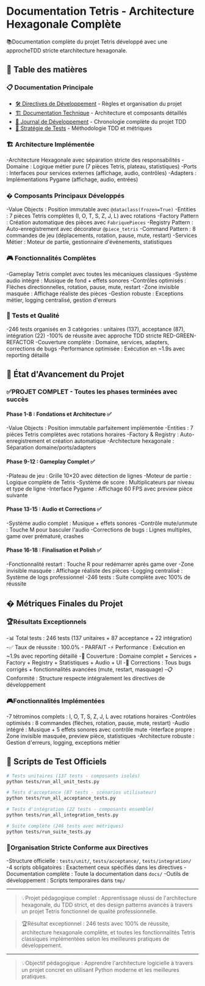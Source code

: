 # Documentation Tetris - Architecture Hexagonale Complète

📚Documentation complète du projet Tetris développé avec une approcheTDD stricte etarchitecture hexagonale.

## 📖 Table des matières

### 📋 Documentation Principale
- [🛠️ Directives de Développement](DIRECTIVES_DEVELOPPEMENT.md) - Règles et organisation du projet
- [🏗️ Documentation Technique](DOC_TECHNIQUE.md) - Architecture et composants détaillés
- [📰 Journal de Développement](journal-developpement.md) - Chronologie complète du projet TDD
- [🧪 Stratégie de Tests](testing-strategy.md) - Méthodologie TDD et métriques

### 🏗️ Architecture Implémentée
-Architecture Hexagonale avec séparation stricte des responsabilités
-Domaine : Logique métier pure (7 pièces Tetris, plateau, statistiques)
-Ports : Interfaces pour services externes (affichage, audio, contrôles)
-Adapters : Implémentations Pygame (affichage, audio, entrées)

### � Composants Principaux Développés
-Value Objects : Position immutable avec `@dataclass(frozen=True)`
-Entities : 7 pièces Tetris complètes (I, O, T, S, Z, J, L) avec rotations
-Factory Pattern : Création automatique des pièces avec `FabriquePieces`
-Registry Pattern : Auto-enregistrement avec décorateur `@piece_tetris`
-Command Pattern : 8 commandes de jeu (déplacements, rotation, pause, mute, restart)
-Services Métier : Moteur de partie, gestionnaire d'événements, statistiques

### 🎮 Fonctionnalités Complètes
-Gameplay Tetris complet avec toutes les mécaniques classiques
-Système audio intégré : Musique de fond + effets sonores
-Contrôles optimisés : Flèches directionnelles, rotation, pause, mute, restart
-Zone invisible masquée : Affichage réaliste des pièces
-Gestion robuste : Exceptions métier, logging centralisé, gestion d'erreurs

### 🧪 Tests et Qualité
-246 tests organisés en 3 catégories : unitaires (137), acceptance (87), intégration (22)
-100% de réussite avec approche TDD stricte RED-GREEN-REFACTOR
-Couverture complète : Domaine, services, adapters, corrections de bugs
-Performance optimisée : Exécution en ~1.9s avec reporting détaillé

## 🎯 État d'Avancement du Projet

### ✅PROJET COMPLET - Toutes les phases terminées avec succès

#### Phase 1-8 : Fondations et Architecture ✅
-Value Objects : Position immutable parfaitement implémentée
-Entities : 7 pièces Tetris complètes avec rotations horaires
-Factory & Registry : Auto-enregistrement et création automatique
-Architecture hexagonale : Séparation domaine/ports/adapters

#### Phase 9-12 : Gameplay Complet ✅
-Plateau de jeu : Grille 10×20 avec détection de lignes
-Moteur de partie : Logique complète de Tetris
-Système de score : Multiplicateurs par niveau et type de ligne
-Interface Pygame : Affichage 60 FPS avec preview pièce suivante

#### Phase 13-15 : Audio et Corrections ✅
-Système audio complet : Musique + effets sonores
-Contrôle mute/unmute : Touche M pour basculer l'audio
-Corrections de bugs : Lignes multiples, game over prématuré, crashes

#### Phase 16-18 : Finalisation et Polish ✅
-Fonctionnalité restart : Touche R pour redémarrer après game over
-Zone invisible masquée : Affichage réaliste des pièces
-Logging centralisé : Système de logs professionnel
-246 tests : Suite complète avec 100% de réussite

## � Métriques Finales du Projet

### 🏆Résultats Exceptionnels
-📊 Total tests : 246 tests (137 unitaires + 87 acceptance + 22 intégration) 
-✅ Taux de réussite : 100.0% - PARFAIT
-⚡ Performance : Exécution en ~1.9s avec reporting détaillé
-🎯 Couverture : Domaine complet + Services + Factory + Registry + Statistiques + Audio + UI
-🔧 Corrections : Tous bugs corrigés + fonctionnalités avancées (mute, restart, masquage)
-📋 Conformité : Structure respecte intégralement les directives de développement

### 🎮Fonctionnalités Implémentées
-7 tétrominos complets : I, O, T, S, Z, J, L avec rotations horaires
-Contrôles optimisés : 8 commandes (flèches, rotation, pause, mute, restart)
-Audio intégré : Musique + 5 effets sonores avec contrôle mute
-Interface propre : Zone invisible masquée, preview pièce, statistiques
-Architecture robuste : Gestion d'erreurs, logging, exceptions métier

## 🚀 Scripts de Test Officiels

```bash
# Tests unitaires (137 tests - composants isolés)
python tests/run_all_unit_tests.py

# Tests d'acceptance (87 tests - scénarios utilisateur)
python tests/run_all_acceptance_tests.py

# Tests d'intégration (22 tests - composants ensemble)
python tests/run_all_integration_tests.py

# Suite complète (246 tests avec métriques)
python tests/run_suite_tests.py
```

### 🎯Organisation Stricte Conforme aux Directives
-Structure officielle : `tests/unit/`, `tests/acceptance/`, `tests/integration/`
-4 scripts obligatoires : Exactement ceux spécifiés dans les directives
-Documentation complète : Toute la documentation dans `docs/`
-Outils de développement : Scripts temporaires dans `tmp/`

---

> 💡Projet pédagogique complet : Apprentissage réussi de l'architecture hexagonale, du TDD strict, et des design patterns avancés à travers un projet Tetris fonctionnel de qualité professionnelle.

> 🏆Résultat exceptionnel : 246 tests avec 100% de réussite, architecture hexagonale complète, et toutes les fonctionnalités Tetris classiques implémentées selon les meilleures pratiques de développement.

---

> 💡Objectif pédagogique : Apprendre l'architecture logicielle à travers un projet concret en utilisant Python moderne et les meilleures pratiques.
